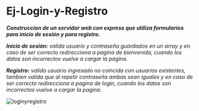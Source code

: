 
# Ej-Login-y-Registro

**_Construccion de un servidor web con express que utiliza formularios para inicio de sesión y para registro._**

**_Inicio de sesión:_** _valida usuario y contraseña guardados en un array y en caso de ser correcto redirecciona a pagina de bienvenida, cuando los datos son incorrectos vuelve a cargar la pagina._

**_Registro:_** _valida usuario ingresado no coincida con usuarios existentes, tambien valida que al repetir contraseña ambas sean iguales y en caso de ser correcto redirecciona a pagina de login, cuando los datos son incorrectos vuelve a cargar la pagina._

![loginyregistro](https://user-images.githubusercontent.com/82913404/120545098-983be300-c3c4-11eb-8ac0-e878cceb085e.jpg)
